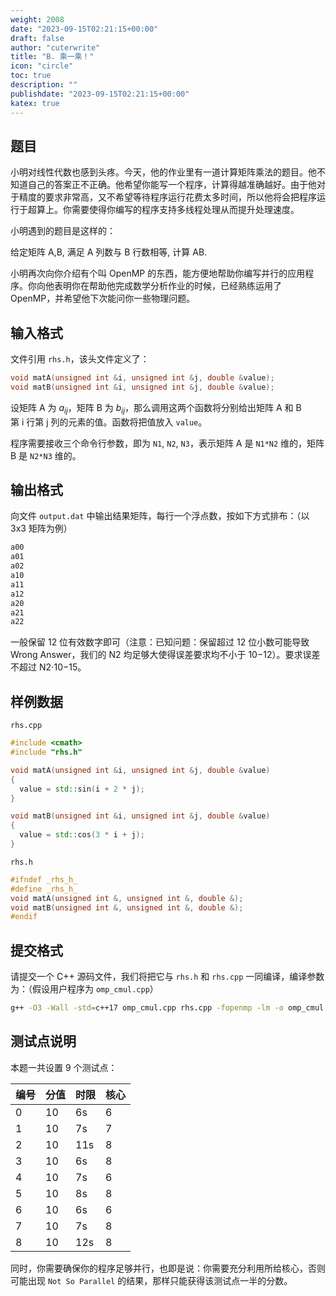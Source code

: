 ```yaml
---
weight: 2008
date: "2023-09-15T02:21:15+00:00"
draft: false
author: "cuterwrite"
title: "B. 乘一乘！"
icon: "circle"
toc: true
description: ""
publishdate: "2023-09-15T02:21:15+00:00"
katex: true
---
```


## 题目

小明对线性代数也感到头疼。今天，他的作业里有一道计算矩阵乘法的题目。他不知道自己的答案正不正确。他希望你能写一个程序，计算得越准确越好。由于他对于精度的要求非常高，又不希望等待程序运行花费太多时间，所以他将会把程序运行于超算上。你需要使得你编写的程序支持多线程处理从而提升处理速度。

小明遇到的题目是这样的：

给定矩阵 A,B, 满足 A 列数与 B 行数相等, 计算 AB.

小明再次向你介绍有个叫 OpenMP 的东西，能方便地帮助你编写并行的应用程序。你向他表明你在帮助他完成数学分析作业的时候，已经熟练运用了 OpenMP，并希望他下次能问你一些物理问题。

## 输入格式

文件引用 `rhs.h`，该头文件定义了：

```cpp
void matA(unsigned int &i, unsigned int &j, double &value);
void matB(unsigned int &i, unsigned int &j, double &value);
```

设矩阵 A 为 ${a_{ij}​}$ ，矩阵 B 为 ${b_{ij}​}$ ，那么调用这两个函数将分别给出矩阵 A 和 B 第 i 行第 j 列的元素的值。函数将把值放入 `value`。

程序需要接收三个命令行参数，即为 `N1`, `N2`, `N3`，表示矩阵 A 是 `N1*N2` 维的，矩阵 B 是 `N2*N3` 维的。

## 输出格式

向文件 `output.dat` 中输出结果矩阵，每行一个浮点数，按如下方式排布：（以 3x3 矩阵为例）

```txt
a00
a01
a02
a10
a11
a12
a20
a21
a22
```

一般保留 12 位有效数字即可（注意：已知问题：保留超过 12 位小数可能导致 Wrong Answer，我们的 N2 均足够大使得误差要求均不小于 10−12）。要求误差不超过 N2​⋅10−15。

## 样例数据

`rhs.cpp`

```cpp
#include <cmath>
#include "rhs.h"

void matA(unsigned int &i, unsigned int &j, double &value)
{
  value = std::sin(i + 2 * j);
}

void matB(unsigned int &i, unsigned int &j, double &value)
{
  value = std::cos(3 * i + j);
}
```

`rhs.h`

```cpp
#ifndef _rhs_h_
#define _rhs_h_
void matA(unsigned int &, unsigned int &, double &);
void matB(unsigned int &, unsigned int &, double &);
#endif
```

## 提交格式

请提交一个 C++ 源码文件，我们将把它与 `rhs.h` 和 `rhs.cpp` 一同编译，编译参数为：（假设用户程序为 `omp_cmul.cpp`）

```bash
g++ -O3 -Wall -std=c++17 omp_cmul.cpp rhs.cpp -fopenmp -lm -o omp_cmul
```

## 测试点说明

本题一共设置 9 个测试点：

| 编号  | 分值  | 时限  | 核心  |
| --- | --- | --- | --- |
| 0   | 10  | 6s  | 6   |
| 1   | 10  | 7s  | 7   |
| 2   | 10  | 11s | 8   |
| 3   | 10  | 6s  | 8   |
| 4   | 10  | 7s  | 6   |
| 5   | 10  | 8s  | 8   |
| 6   | 10  | 6s  | 6   |
| 7   | 10  | 7s  | 8   |
| 8   | 10  | 12s | 8   |

同时，你需要确保你的程序足够并行，也即是说：你需要充分利用所给核心，否则可能出现 `Not So Parallel` 的结果，那样只能获得该测试点一半的分数。
